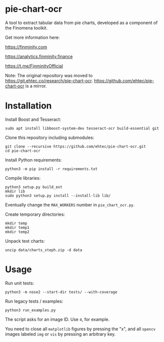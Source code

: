 # pie-chart-ocr
A tool to extract tabular data from pie charts, developed as a component of the Finomena toolkit.

Get more information here:

https://finminity.com

https://analytics.finminity.finance

https://t.me/FinminityOfficial

Note: The original repository was moved to https://git.ehtec.co/research/pie-chart-ocr.
https://github.com/ehtec/pie-chart-ocr is a mirror.

# Installation

Install Boost and Tesseract:

```commandline
sudo apt install libboost-system-dev tesseract-ocr build-essential git
```

Clone this repository including submodules:

```commandline
git clone --recursive https://github.com/ehtec/pie-chart-ocr.git
cd pie-chart-ocr
```

Install Python requirements:

```commandline
python3 -m pip install -r requirements.txt
```

Compile libraries:

```commandline
python3 setup.py build_ext
mkdir lib
sudo python3 setup.py install --install-lib lib/
```

Eventually change the `MAX_WORKERS` number in `pie_chart_ocr.py`.

Create temporary directories:
```commandline
mkdir temp
mkdir temp1
mkdir temp2
```

Unpack test charts:

```commandline
unzip data/charts_steph.zip -d data
```

# Usage

Run unit tests:

```commandline
python3 -m nose2 --start-dir tests/ --with-coverage
```

Run legacy tests / examples:

```commandline
python3 run_examples.py
```

The script asks for an image ID. Use `4`, for example.

You need to close all `matplotlib` figures by pressing the "x", and all `opencv` images
labeled `img` or `vis` by pressing an arbitrary key.
